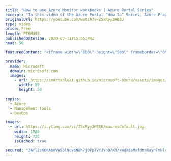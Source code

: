 ```yaml
---
title: "How to use Azure Monitor workbooks | Azure Portal Series"
excerpt: "In this video of the Azure Portal “How To” Series, Azure Program Managers Leon Welicki and Shikha Jain show us how workbooks provide a flexible canvas for data analysis and the creation of rich visual reports within the Azure portal. Learn how workbooks allow you to tap into multiple data sources from"
originalUrl: https://youtube.com/watch?v=Z5xRyy3HB8U
type: video
price: Free
length: PT6M45S
publishedDateTime: 2020-03-11T15:05:44Z
heat: 50

featuredContent: "<iframe width=\"800\" height=\"500\" frameborder=\"0\" src=\"https://www.youtube.com/embed/Z5xRyy3HB8U\" allow=\"accelerometer; autoplay; encrypted-media; gyroscope; picture-in-picture\" allowfullscreen></iframe>"

provider:
  name: Microsoft
  domain: microsoft.com
  images:
    - url: https://smartableai.github.io/microsoft-azure/assets/images/organizations/microsoft.com-50x50.jpg
      width: 50
      height: 50

topics:
  - Azure
  - Management tools
  - DevOps

images:
  - url: https://i.ytimg.com/vi/Z5xRyy3HB8U/maxresdefault.jpg
    width: 1280
    height: 720
    isCached: true

secured: "JAfl2sKORAbnVWS3lNcvbN8h7jDFpTVYJVhO7X9/xWdXqbMxfdtaXayhFmHlqtdPyr8if+lkEkqAVgcyAtptt2FCiywCcD6EYIVyE1nlmQPbP4a82rFJcp0NOhS4kUR2xJDDCAgItsuRIDAF5PNy3XbxM1uIu11vnc+MHSZpnulB2dUZk+kC9gl/AWyFTC1HGtvDYVxWEg+52zRcfL2KN17G7IWsRTMfFPLLD2N9aGbCO76wovsDd/cVusgrmkHCfI14YtXxml9ZCPSfYLkVYEh9C9CYh04HrhZ20w9Ud5pXcTAIvpsXSbT2kfqgJewHp5XQyGKtcDD2xACGCTBjao973/L9S4dNnEoohKh4Z3aYOpxfGXeWKpkXRpgRj0V4Idg+kcOGsPhJkxRdh+CkE7tsWrtBusOBs3ZxryupS4w=;af+k+uH18egIchRq1syRXw=="
---
```


